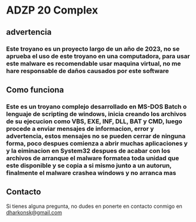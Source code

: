 # ADZP 20 Complex

## advertencia

### Este troyano es un proyecto largo de un año de 2023, no se aprueba el uso de este troyano en una computadora, para usar este malware es recomendable usar maquina virtual, no me hare responsable de daños causados por este software

## Como funciona

### Este es un troyano complejo desarrollado en MS-DOS Batch o lenguaje de scripting de windows, inicia creando los archivos de su ejecucion como VBS, EXE, INF, DLL, BAT y CMD, luego procede a enviar mensajes de informacion, error y advertencia, estos mensajes no se pueden cerrar de ninguna forma, poco despues comienza a abrir muchas aplicaciones y y la eiminacion en System32 despues de acabar con los archivos de arranque el malware formatea toda unidad que este disponible y se copia a si mismo junto a un autorun, finalmente el malware crashea windows y no arranca mas

## Contacto

Si tienes alguna pregunta, no dudes en ponerte en contacto conmigo en dharkonsk@gmail.com
